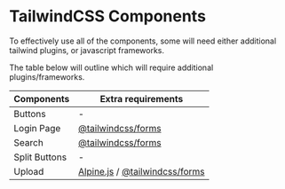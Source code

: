 # TailwindCSS Components

To effectively use all of the components, some will need either additional tailwind plugins, or javascript frameworks.

The table below will outline which will require additional plugins/frameworks.

| Components    | Extra requirements                                                                                           |
| ------------- | ------------------------------------------------------------------------------------------------------------ |
| Buttons       | -                                                                                                            |
| Login Page    | [@tailwindcss/forms](https://github.com/tailwindlabs/tailwindcss-forms)                                      |
| Search        | [@tailwindcss/forms](https://github.com/tailwindlabs/tailwindcss-forms)                                      |
| Split Buttons | -                                                                                                            |
| Upload        | [Alpine.js](https://alpinejs.dev/) / [@tailwindcss/forms](https://github.com/tailwindlabs/tailwindcss-forms) |
